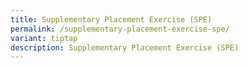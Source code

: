 ```yaml
---
title: Supplementary Placement Exercise (SPE)
permalink: /supplementary-placement-exercise-spe/
variant: tiptap
description: Supplementary Placement Exercise (SPE)
---
```


